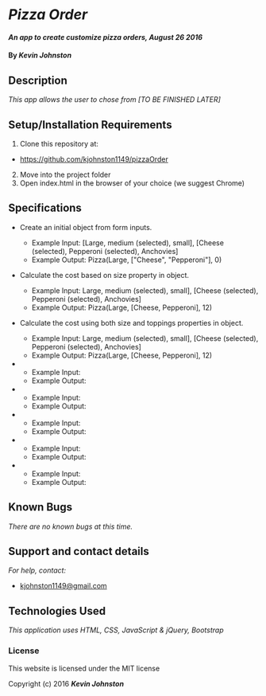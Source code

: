 # _Pizza Order_

#### _An app to create customize pizza orders, August 26 2016_

#### By _**Kevin Johnston**_

## Description

_This app allows the user to chose from [TO BE FINISHED LATER]_

## Setup/Installation Requirements

1. Clone this repository at:
  * https://github.com/kjohnston1149/pizzaOrder
2. Move into the project folder
3. Open index.html in the browser of your choice (we suggest Chrome)

## Specifications

* Create an initial object from form inputs.
  * Example Input: [Large, medium (selected), small], [Cheese (selected), Pepperoni (selected), Anchovies]
  * Example Output: Pizza(Large, ["Cheese", "Pepperoni"], 0)

* Calculate the cost based on size property in object.
  * Example Input: Large, medium (selected), small], [Cheese (selected), Pepperoni (selected), Anchovies]
  * Example Output: Pizza(Large, [Cheese, Pepperoni], 12)


* Calculate the cost using both size and toppings properties in object.
  * Example Input: Large, medium (selected), small], [Cheese (selected), Pepperoni (selected), Anchovies]
  * Example Output: Pizza(Large, [Cheese, Pepperoni], 12)

*
  * Example Input:
  * Example Output:

*
  * Example Input:
  * Example Output:

*
  * Example Input:
  * Example Output:

*
  * Example Input:
  * Example Output:

*
  * Example Input:
  * Example Output:


## Known Bugs

_There are no known bugs at this time._

## Support and contact details

_For help, contact:_
* [kjohnston1149@gmail.com](mailto:kjohnston1149@gmail.com)

## Technologies Used

_This application uses HTML, CSS, JavaScript & jQuery, Bootstrap_

### License

This website is licensed under the MIT license

Copyright (c) 2016 **_Kevin Johnston_**
